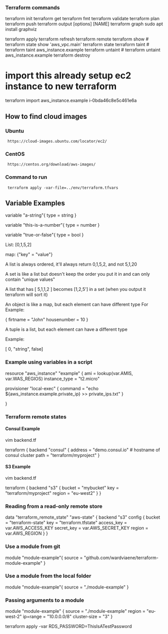 
### Terraform commands

terraform init
terraform get
terraform fmt
terraform validate
terraform plan
terraform push
terraform output [options] [NAME]
terraform graph
     sudo apt install graphviz
     
terraform apply
terraform refresh
terraform remote
terraform show     # terraform state show 'aws_vpc.main'
terraform state
terraform taint    # terraform taint aws_instance.example
terraform untaint  # terraform untaint aws_instance.example
terraform destroy

# import this already setup ec2 instance to new terraform
terraform import aws_instance.example i-0bda46c8e5c461e6a

## How to find cloud images

### Ubuntu
     https://cloud-images.ubuntu.com/locator/ec2/
     
### CentOS
     https://centos.org/download/aws-images/
     
     
### Command to run     
     terraform apply -var-file=../env/terraform.tfvars
     

## Variable Examples

variable "a-string"{
  type = string
}

variable "this-is-a-number"{
  type = number
}

variable "true-or-false"{
  type = bool
}


List: [0,1,5,2] 

map: {"key" = "value"}

A list is always ordered, it'll always return 0,1,5,2, and not 5,1,20
 
A set is like a list but doesn't keep the order you put it in and can only contain "unique values"
 
A list that has [ 5,1,1,2 ] becomes [1,2,5'] in a set (when you output it terraform will sort it)
 
 
 
 An object is like a map, but each element can have different type
 For Example:
 
 {
   firtname = "John"
   housenumber = 10
 }
   
 A tuple is a list, but each element can have a different type
 
 Example:
 
 [ 0, "string", false]
 
 
### Example using variables in a script
resource "aws_instance" "example" {
  ami = lookup(var.AMIS, var.WAS_REGIOS)
  instance_type = "t2.micro"
  
  provisioner "local-exec" {
    command = "echo ${aws_instance.example.private_ip} >> private_ips.txt"
  }

}

### Terraform remote states

#### Consul Example
vim backend.tf

terraform {
  backend "consul" {
    address = "demo.consul.io" # hostname of consul cluster
    path = "terraform/myproject"
}


#### S3 Example
vim backend.tf

terraform {
  backend "s3" {
    bucket = "mybucket" 
    key    = "terraform/myproject"
    region = "eu-west2"
  }
}

### Reading from a read-only remote store

data "terraform_remote_state" "aws-state" {
  backend "s3" 
  config {
    bucket     = "terraform-state" 
    key        = "terraform.tfstate"
    access_key = var.AWS_ACCESS_KEY
    secret_key = var.AWS_SECRET_KEY
    region     = var.AWS_REGION 
  }
}

###  Use a module from git

module "module-example"{
   source = "github.com/wardviaene/terraform-module-example"
}

###  Use a module from the local folder 

module "module-example"{
   source = "./module-example"
}


### Passing arguments to a module

module "module-example" {
  source       = "./module-example"
  region       = "eu-west-2"
  ip=range     = "10.0.0.0/8" 
  cluster-size = "3"
}


terraform apply -var RDS_PASSWORD=ThisIsATestPassword










